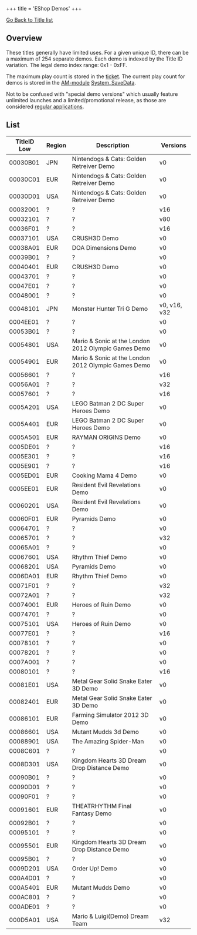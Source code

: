 +++
title = 'EShop Demos'
+++

[Go Back to Title list](Title_list "wikilink")

## Overview

These titles generally have limited uses. For a given unique ID, there
can be a maximum of 254 separate demos. Each demo is indexed by the
Title ID variation. The legal demo index range: 0x1 - 0xFF.

The maximum play count is stored in the [ticket](ticket "wikilink"). The
current play count for demos is stored in the
[AM-module](Application_Manager_Services "wikilink")
[System_SaveData](System_SaveData "wikilink").

Not to be confused with "special demo versions" which usually feature
unlimited launches and a limited/promotional release, as those are
considered [regular applications](Title_list/eShop_Titles "wikilink").

## List

| TitleID Low | Region | Description                                         | Versions     |
|-------------|--------|-----------------------------------------------------|--------------|
| 00030B01    | JPN    | Nintendogs & Cats: Golden Retreiver Demo            | v0           |
| 00030C01    | EUR    | Nintendogs & Cats: Golden Retreiver Demo            | v0           |
| 00030D01    | USA    | Nintendogs & Cats: Golden Retreiver Demo            | v0           |
| 00032001    | ?      | ?                                                   | v16          |
| 00032101    | ?      | ?                                                   | v80          |
| 00036F01    | ?      | ?                                                   | v16          |
| 00037101    | USA    | CRUSH3D Demo                                        | v0           |
| 00038A01    | EUR    | DOA Dimensions Demo                                 | v0           |
| 00039B01    | ?      | ?                                                   | v0           |
| 00040401    | EUR    | CRUSH3D Demo                                        | v0           |
| 00043701    | ?      | ?                                                   | v0           |
| 00047E01    | ?      | ?                                                   | v0           |
| 00048001    | ?      | ?                                                   | v0           |
| 00048101    | JPN    | Monster Hunter Tri G Demo                           | v0, v16, v32 |
| 0004EE01    | ?      | ?                                                   | v0           |
| 00053B01    | ?      | ?                                                   | v0           |
| 00054801    | USA    | Mario & Sonic at the London 2012 Olympic Games Demo | v0           |
| 00054901    | EUR    | Mario & Sonic at the London 2012 Olympic Games Demo | v0           |
| 00056601    | ?      | ?                                                   | v16          |
| 00056A01    | ?      | ?                                                   | v32          |
| 00057601    | ?      | ?                                                   | v16          |
| 0005A201    | USA    | LEGO Batman 2 DC Super Heroes Demo                  | v0           |
| 0005A401    | EUR    | LEGO Batman 2 DC Super Heroes Demo                  | v0           |
| 0005A501    | EUR    | RAYMAN ORIGINS Demo                                 | v0           |
| 0005DE01    | ?      | ?                                                   | v16          |
| 0005E301    | ?      | ?                                                   | v16          |
| 0005E901    | ?      | ?                                                   | v16          |
| 0005ED01    | EUR    | Cooking Mama 4 Demo                                 | v0           |
| 0005EE01    | EUR    | Resident Evil Revelations Demo                      | v0           |
| 00060201    | USA    | Resident Evil Revelations Demo                      | v0           |
| 00060F01    | EUR    | Pyramids Demo                                       | v0           |
| 00064701    | ?      | ?                                                   | v0           |
| 00065701    | ?      | ?                                                   | v32          |
| 00065A01    | ?      | ?                                                   | v0           |
| 00067601    | USA    | Rhythm Thief Demo                                   | v0           |
| 00068201    | USA    | Pyramids Demo                                       | v0           |
| 0006DA01    | EUR    | Rhythm Thief Demo                                   | v0           |
| 00071F01    | ?      | ?                                                   | v32          |
| 00072A01    | ?      | ?                                                   | v32          |
| 00074001    | EUR    | Heroes of Ruin Demo                                 | v0           |
| 00074701    | ?      | ?                                                   | v0           |
| 00075101    | USA    | Heroes of Ruin Demo                                 | v0           |
| 00077E01    | ?      | ?                                                   | v16          |
| 00078101    | ?      | ?                                                   | v0           |
| 00078201    | ?      | ?                                                   | v0           |
| 0007A001    | ?      | ?                                                   | v0           |
| 00080101    | ?      | ?                                                   | v16          |
| 00081E01    | USA    | Metal Gear Solid Snake Eater 3D Demo                | v0           |
| 00082401    | EUR    | Metal Gear Solid Snake Eater 3D Demo                | v0           |
| 00086101    | EUR    | Farming Simulator 2012 3D Demo                      | v0           |
| 00086601    | USA    | Mutant Mudds 3d Demo                                | v0           |
| 00088901    | USA    | The Amazing Spider-Man                              | v0           |
| 0008C601    | ?      | ?                                                   | v0           |
| 0008D301    | USA    | Kingdom Hearts 3D Dream Drop Distance Demo          | v0           |
| 00090B01    | ?      | ?                                                   | v0           |
| 00090D01    | ?      | ?                                                   | v0           |
| 00090F01    | ?      | ?                                                   | v0           |
| 00091601    | EUR    | THEATRHYTHM Final Fantasy Demo                      | v0           |
| 00092B01    | ?      | ?                                                   | v0           |
| 00095101    | ?      | ?                                                   | v0           |
| 00095501    | EUR    | Kingdom Hearts 3D Dream Drop Distance Demo          | v0           |
| 00095B01    | ?      | ?                                                   | v0           |
| 0009D201    | USA    | Order Up! Demo                                      | v0           |
| 000A4D01    | ?      | ?                                                   | v0           |
| 000A5401    | EUR    | Mutant Mudds Demo                                   | v0           |
| 000AC801    | ?      | ?                                                   | v0           |
| 000ADE01    | ?      | ?                                                   | v0           |
| 000D5A01    | USA    | Mario & Luigi(Demo) Dream Team                      | v32          |